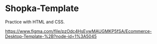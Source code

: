 # Shopka-Template
Practice with HTML and CSS.

https://www.figma.com/file/pzOdc4HsEywMAUGMKP5fSA/Ecommerce-Desktop-Template-%2B?node-id=1%3A5045
